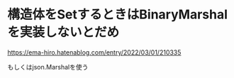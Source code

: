# 構造体をSetするときはBinaryMarshalを実装しないとだめ

https://ema-hiro.hatenablog.com/entry/2022/03/01/210335

もしくはjson.Marshalを使う

